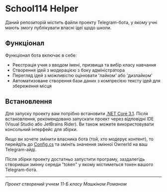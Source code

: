 # School114 Helper
Даний репозиторій містить файли проекту Telegram-бота, у якому учні мають змогу публікувати власні ідеї щодо школи.

## Функціонал
Функціонал бота включає в себе:
- Реєстрація учня з вводом імені, призвища та вибір класу навчання
- Створення ідей з модерацією з боку адміністратора
- Перегляд ідей з можливістю оцінювати 'лайком' або 'дизлайком'
- Автоматизоване створення бази даних з компресією тексту ідей для збереження місця

## Встановлення
Для запуску проекту вам потрібно встановити [.NET Core 3.1](https://dotnet.microsoft.com/en-us/download/dotnet/3.1). Після встановлення, рекомендовано запускати проект через відповідні IDE (Visual Studio або JetBrains Rider). Ви також можете використовувати консольний інтерфейс для збірки.

Якщо ви хочете змінити власника бота (той, хто модерує контент), то перейдіть до [Config.cs](https://github.com/xe66six/School114.Helper/blob/master/SchoolHelper.Bot/Config.cs) та змініть значення змінної OwnerId на ваш Telegram-айді.

Після збірки проекту достатньо запустити програму, заздалегідь створивши змінну середи "token" у якому містиметься токен вашого Telegram-бота. 

---
*Проект створений учнем 11-Б класу Машкіном Романом*
